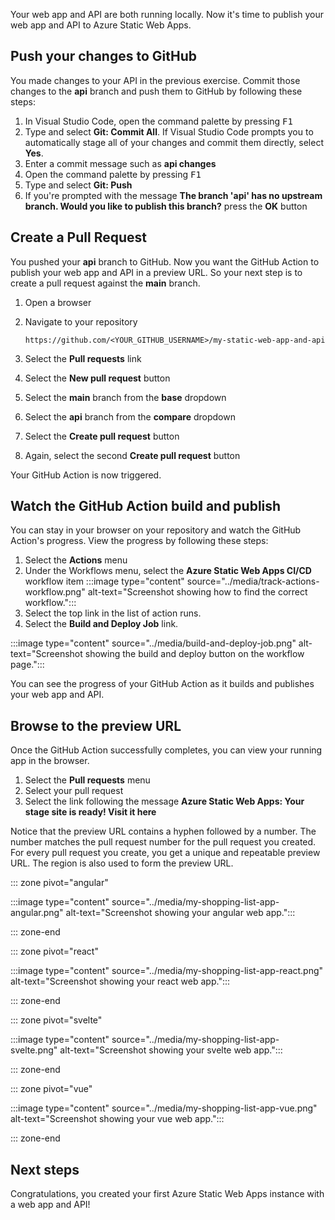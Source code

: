 Your web app and API are both running locally. Now it's time to publish your web app and API to Azure Static Web Apps.

## Push your changes to GitHub

You made changes to your API in the previous exercise. Commit those changes to the **api** branch and push them to GitHub by following these steps:

1. In Visual Studio Code, open the command palette by pressing <kbd>F1</kbd>
1. Type and select **Git: Commit All**. If Visual Studio Code prompts you to automatically stage all of your changes and commit them directly, select **Yes**.
1. Enter a commit message such as **api changes**
1. Open the command palette by pressing <kbd>F1</kbd>
1. Type and select **Git: Push**
1. If you're prompted with the message **The branch 'api' has no upstream branch. Would you like to publish this branch?** press the **OK** button

## Create a Pull Request

You pushed your **api** branch to GitHub. Now you want the GitHub Action to publish your web app and API in a preview URL. So your next step is to create a pull request against the **main** branch.

1. Open a browser
1. Navigate to your repository

   `https://github.com/<YOUR_GITHUB_USERNAME>/my-static-web-app-and-api`

1. Select the **Pull requests** link
1. Select the **New pull request** button
1. Select the **main** branch from the **base** dropdown
1. Select the **api** branch from the **compare** dropdown
1. Select the **Create pull request** button
1. Again, select the second **Create pull request** button

Your GitHub Action is now triggered.

## Watch the GitHub Action build and publish

You can stay in your browser on your repository and watch the GitHub Action's progress. View the progress by following these steps:

1. Select the **Actions** menu
1. Under the Workflows menu, select the **Azure Static Web Apps CI/CD** workflow item
:::image type="content" source="../media/track-actions-workflow.png" alt-text="Screenshot showing how to find the correct workflow.":::
1. Select the top link in the list of action runs.
1. Select the **Build and Deploy Job** link.

:::image type="content" source="../media/build-and-deploy-job.png" alt-text="Screenshot showing the build and deploy button on the workflow page.":::

You can see the progress of your GitHub Action as it builds and publishes your web app and API.

## Browse to the preview URL

Once the GitHub Action successfully completes, you can view your running app in the browser.

1. Select the **Pull requests** menu
1. Select your pull request
1. Select the link following the message **Azure Static Web Apps: Your stage site is ready! Visit it here**

Notice that the preview URL contains a hyphen followed by a number. The number matches the pull request number for the pull request you created. For every pull request you create, you get a unique and repeatable preview URL. The region is also used to form the preview URL.

::: zone pivot="angular"

:::image type="content" source="../media/my-shopping-list-app-angular.png" alt-text="Screenshot showing your angular web app.":::

::: zone-end

::: zone pivot="react"

:::image type="content" source="../media/my-shopping-list-app-react.png" alt-text="Screenshot showing your react web app.":::

::: zone-end

::: zone pivot="svelte"

:::image type="content" source="../media/my-shopping-list-app-svelte.png" alt-text="Screenshot showing your svelte web app.":::

::: zone-end

::: zone pivot="vue"

:::image type="content" source="../media/my-shopping-list-app-vue.png" alt-text="Screenshot showing your vue web app.":::

::: zone-end

## Next steps

Congratulations, you created your first Azure Static Web Apps instance with a web app and API!
